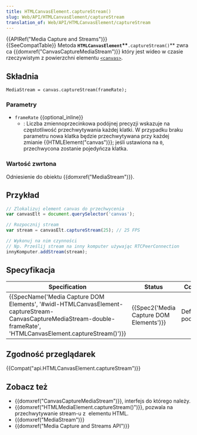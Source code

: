 ```yaml
---
title: HTMLCanvasElement.captureStream()
slug: Web/API/HTMLCanvasElement/captureStream
translation_of: Web/API/HTMLCanvasElement/captureStream
---
```

{{APIRef("Media Capture and Streams")}}{{SeeCompatTable}} Metoda **`HTMLCanvasElement`\*\***`.captureStream()`\*\* zwraca {{domxref("CanvasCaptureMediaStream")}} który jest wideo w czasie rzeczywistym z powierzchni elementu [`<canvas>`](/pl/docs/Web/HTML/Element/canvas "The documentation about this has not yet been written; please consider contributing!").

## Składnia

    MediaStream = canvas.captureStream(frameRate);

### Parametry

- `frameRate` {{optional_inline}}
  - : Liczba zmiennoprzecinkowa podójnej precyzji wskazuje na częstotliwość przechwytywania każdej klatki. W przypadku braku parametru nowa klatka będzie przechwytywana przy każdej zmianie {{HTMLElement("canvas")}}; jeśli ustawiona na `0`, przechwycona zostanie pojedyńcza klatka.

### Wartość zwrtona

Odniesienie do obiektu {{domxref("MediaStream")}}.

## Przykład

```js
// Zlokalizuj element canvas do przechwycenia
var canvasElt = document.querySelector('canvas');

// Rozpocznij stream
var stream = canvasElt.captureStream(25); // 25 FPS

// Wykonuj na nim czynności
// Np. Prześlij stream na inny komputer używając RTCPeerConnection
innyKomputer.addStream(stream);
```

## Specyfikacja

| Specification                                                                                                                                                                                                            | Status                                               | Comment              |
| ------------------------------------------------------------------------------------------------------------------------------------------------------------------------------------------------------------------------ | ---------------------------------------------------- | -------------------- |
| {{SpecName('Media Capture DOM Elements', '#widl-HTMLCanvasElement-captureStream-CanvasCaptureMediaStream-double-frameRate', 'HTMLCanvasElement.captureStream()')}} | {{Spec2('Media Capture DOM Elements')}} | Definicja początkowa |

## Zgodność przeglądarek

{{Compat("api.HTMLCanvasElement.captureStream")}}

## Zobacz też

- {{domxref("CanvasCaptureMediaStream")}}, interfejs do którego należy.
- {{domxref("HTMLMediaElement.captureStream()")}}, pozwala na przechwytywanie stream-u z  elementu HTML.
- {{domxref("MediaStream")}}
- {{domxref("Media Capture and Streams API")}}
